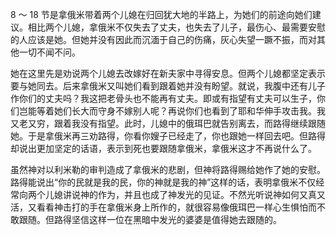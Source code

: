 8 ～ 18 节是拿俄米带着两个儿媳在归回犹大地的半路上，为她们的前途向她们建议。相比两个儿媳，拿俄米不仅失去了丈夫，也失去了儿子，最伤心、最需要安慰的人应该是她。但她并没有因此而沉湎于自己的伤痛，灰心失望一蹶不振，而对其他一切不闻不问。

她在这里先是劝说两个儿媳去改嫁好在新夫家中寻得安息。但两个儿媳都坚定表示要与她同去。后来拿俄米又叫她们看到跟着她并没有盼望。就说，我腹中还有儿子作你们的丈夫吗？我这把老骨头也不能再有丈夫。即或有指望有丈夫可以生子，你们岂能等着她们长大而守身不嫁别人呢？再说你们也看到了耶和华伸手攻击我。我又老又穷，跟着我没有指望。此时，儿媳中的俄珥巴就告别离去，而路得继续跟随她。于是拿俄米再三劝路得，你看你嫂子已经走了，你也跟她一样回去吧。但路得却说出更加坚定的话语，表示到死也要跟随拿俄米，拿俄米这才不再说什么了。

虽然神对以利米勒的审判造成了拿俄米的悲剧，但神将路得赐给她作了她的安慰。路得能说出“你的民就是我的民，你的神就是我的神”这样的话，表明拿俄米不仅经常向两个儿媳讲说神的作为，并且也成了神发光的见证。不然光听说神如何又真又活，又看看神击打的手在拿俄米身上所作的，就很容易像俄珥巴一样心生惧怕而不敢跟随。但路得坚信这样一位在黑暗中发光的婆婆是值得她去跟随的。
